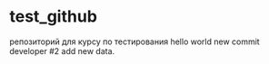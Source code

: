 # test_github
репозиторий для курсу по тестирования
hello world
new commit
developer #2 add new data.
